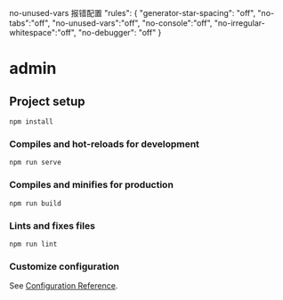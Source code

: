 no-unused-vars 报错配置 "rules": {
      "generator-star-spacing": "off",
      "no-tabs":"off",
      "no-unused-vars":"off",
      "no-console":"off",
      "no-irregular-whitespace":"off",
      "no-debugger": "off"
    }

# admin

## Project setup
```
npm install
```

### Compiles and hot-reloads for development
```
npm run serve
```

### Compiles and minifies for production
```
npm run build
```

### Lints and fixes files
```
npm run lint
```

### Customize configuration
See [Configuration Reference](https://cli.vuejs.org/config/).
